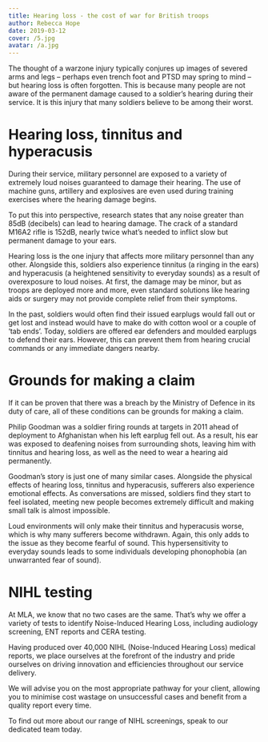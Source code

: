 ```yaml
---
title: Hearing loss - the cost of war for British troops
author: Rebecca Hope
date: 2019-03-12
cover: /5.jpg
avatar: /a.jpg
---
```



<!--more-->


The thought of a warzone injury typically conjures up images of severed arms and legs – perhaps even trench foot and PTSD may spring to mind – but hearing loss is often forgotten. This is because many people are not aware of the permanent damage caused to a soldier’s hearing during their service. It is this injury that many soldiers believe to be among their worst.

# Hearing loss, tinnitus and hyperacusis

During their service, military personnel are exposed to a variety of extremely loud noises guaranteed to damage their hearing. The use of machine guns, artillery and explosives are even used during training exercises where the hearing damage begins.

To put this into perspective, research states that any noise greater than 85dB (decibels) can lead to hearing damage. The crack of a standard M16A2 rifle is 152dB, nearly twice what’s needed to inflict slow but permanent damage to your ears.

Hearing loss is the one injury that affects more military personnel than any other. Alongside this, soldiers also experience tinnitus (a ringing in the ears) and hyperacusis (a heightened sensitivity to everyday sounds) as a result of overexposure to loud noises. At first, the damage may be minor, but as troops are deployed more and more, even standard solutions like hearing aids or surgery may not provide complete relief from their symptoms.

In the past, soldiers would often find their issued earplugs would fall out or get lost and instead would have to make do with cotton wool or a couple of ‘tab ends’. Today, soldiers are offered ear defenders and moulded earplugs to defend their ears. However, this can prevent them from hearing crucial commands or any immediate dangers nearby.

# Grounds for making a claim

If it can be proven that there was a breach by the Ministry of Defence in its duty of care, all of these conditions can be grounds for making a claim. 

Philip Goodman was a soldier firing rounds at targets in 2011 ahead of deployment to Afghanistan when his left earplug fell out. As a result, his ear was exposed to deafening noises from surrounding shots, leaving him with tinnitus and hearing loss, as well as the need to wear a hearing aid permanently.

Goodman’s story is just one of many similar cases. Alongside the physical effects of hearing loss, tinnitus and hyperacusis, sufferers also experience emotional effects. As conversations are missed, soldiers find they start to feel isolated, meeting new people becomes extremely difficult and making small talk is almost impossible. 

Loud environments will only make their tinnitus and hyperacusis worse, which is why many sufferers become withdrawn. Again, this only adds to the issue as they become fearful of sound. This hypersensitivity to everyday sounds leads to some individuals developing phonophobia (an unwarranted fear of sound).

# NIHL testing

At MLA, we know that no two cases are the same. That’s why we offer a variety of tests to identify Noise-Induced Hearing Loss, including audiology screening, ENT reports and CERA testing.

Having produced over 40,000 NIHL (Noise-Induced Hearing Loss) medical reports, we place ourselves at the forefront of the industry and pride ourselves on driving innovation and efficiencies throughout our service delivery.

We will advise you on the most appropriate pathway for your client, allowing you to minimise cost wastage on unsuccessful cases and benefit from a quality report every time.

To find out more about our range of NIHL screenings, speak to our dedicated team today.
